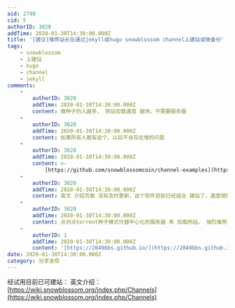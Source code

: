 ```yaml
---
aid: 2740
cid: 5
authorID: 3020
addTime: 2020-01-30T14:30:00.000Z
title: '[建议]推荐站长在通过jekyll或hugo snowblossom channel上建站或做备份'
tags:
    - snowblossom
    - 上建站
    - hugo
    - channel
    - jekyll
comments:
    -
        authorID: 3020
        addTime: 2020-01-30T14:30:00.000Z
        content: 做种子的人越多， 网站加载速度 越快，不需要服务器
    -
        authorID: 3020
        addTime: 2020-01-30T14:30:00.000Z
        content: 如果所有人都有这个，以后不会存在墙的问题
    -
        authorID: 3020
        addTime: 2020-01-30T14:30:00.000Z
        content: >-
            [https://github.com/snowblossomcoin/channel-examples](https://github.com/snowblossomcoin/channel-examples)
    -
        authorID: 3020
        addTime: 2020-01-30T14:30:00.000Z
        content: 英文 介绍页面 没有及时更新，这个软件目前已经适合 建站了，速度很好 ，
    -
        authorID: 3020
        addTime: 2020-01-30T14:30:00.000Z
        content: 点对点torrent种子模式代替中心化的服务器 来 加载网站。 强烈推荐推广使用。这个无需付费翻墙。 很多站都可在这上面也做个镜像。
    -
        authorID: 1
        addTime: 2020-01-30T14:30:00.000Z
        content: '[https://2049bbs.github.io/](https://2049bbs.github.io/) 免翻墙镜像'
date: 2020-01-30T14:30:00.000Z
category: 分享发现
---
```


经试用目前已可建站： 英文介绍： [https://wiki.snowblossom.org/index.php/Channels](https://wiki.snowblossom.org/index.php/Channels)

